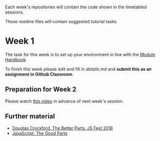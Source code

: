 Each week's repositories will contain the code shown in the timetabled sessions.

These *readme* files will contain suggested tutorial tasks.

# Week 1
The task for this week is to set up your environment in line with the
[Module Handbook](https://docs.google.com/document/d/10j3JCxyLZg1x2zk_OqBBGQ1hlIH4qNsHtkGu9MS2K4k).

To finish this week please edit and fill in *details.md* and **submit this as an assignment in Github Classroom**.

## Preparation for Week 2
Please watch
[this video](https://imperial.cloud.panopto.eu/Panopto/Pages/Viewer.aspx?id=e19a8770-275c-40b9-902d-aba1018739de)
in advance of next week's session.

## Further material
* [Douglas Crockford. The Better Parts. JS Fest 2018](https://www.youtube.com/watch?v=XFTOG895C7c&list=PLIcJ6p7QvGT09pN6L3qvjkVNrhD3ghlux&index=6)
* [JavaScript: The Good Parts](https://library-search.imperial.ac.uk/primo-explore/fulldisplay?docid=44IMP_ALMA_DS5165600880001591&context=L&vid=ICL_VU1&lang=en_US&search_scope=LRSCOP_44IMP&adaptor=Local%20Search%20Engine&isFrbr=true&tab=all&query=any,contains,javascript%20good%20parts&sortby=date&facet=frbrgroupid,include,2399190324&mode=Basic&offset=0 )
